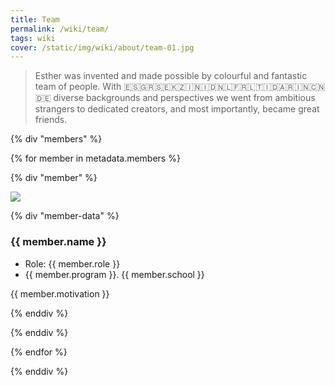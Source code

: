```yaml
---
title: Team
permalink: /wiki/team/
tags: wiki
cover: /static/img/wiki/about/team-01.jpg
---
```


> Esther was invented and made possible by colourful and fantastic team of people. With 🇪🇸🇬🇷🇸🇪🇰🇿🇮🇳🇮🇩🇳🇱🇫🇷🇱🇹🇮🇩🇦🇷🇮🇳🇨🇳🇩🇪 diverse backgrounds and perspectives we went from ambitious strangers to dedicated creators, and most importantly, became great friends.

{% div "members" %}

{% for member in metadata.members %}

{% div "member" %}

<img src="{{member.image}}">

{% div "member-data" %}

### {{ member.name }}

-   Role: {{ member.role }}
-   {{ member.program }}. {{ member.school }}

{{ member.motivation }}

{% enddiv %}

{% enddiv %}

{% endfor %}

{% enddiv %}


